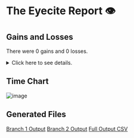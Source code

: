 # The Eyecite Report :eye:



Gains and Losses
---------
There were 0 gains and 0 losses.

<details>
<summary>Click here to see details.</summary>

|     id     |  Gain  |  Loss  |
| ---------- | ------ | ------ |


</details>



Time Chart
---------

![image](https://raw.githubusercontent.com/freelawproject/reporters-db/artifacts/169/results/chart.png)


Generated Files
---------

[Branch 1 Output](https://raw.githubusercontent.com/freelawproject/reporters-db/artifacts/169/results/original.json)
[Branch 2 Output](https://raw.githubusercontent.com/freelawproject/reporters-db/artifacts/169/results/update.json)
[Full Output CSV ](https://raw.githubusercontent.com/freelawproject/reporters-db/artifacts/169/results/output.csv)
